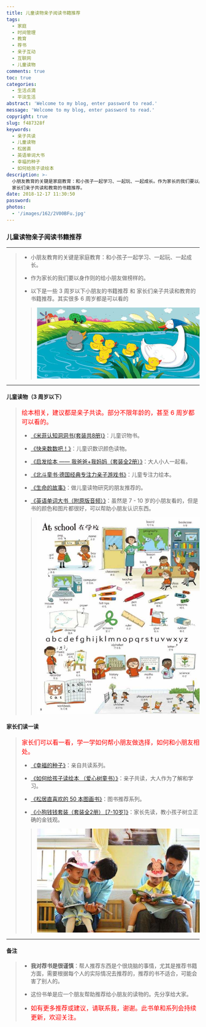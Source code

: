 ```yaml
---
title: 儿童读物亲子阅读书籍推荐
tags:
  - 家庭
  - 时间管理
  - 教育
  - 荐书
  - 亲子互动
  - 互联网
  - 儿童读物
comments: true
toc: true
categories:
  - 生活点滴
  - 平淡生活
abstract: 'Welcome to my blog, enter password to read.'
message: 'Welcome to my blog, enter password to read.'
copyright: true
slug: f487328f
keywords:
  - 亲子共读
  - 儿童读物
  - 松居直
  - 英语单词大书
  - 幸福的种子
  - 如何给孩子读绘本
description: >-
  小朋友教育的关键是家庭教育：和小孩子一起学习、一起玩、一起成长。作为家长的我们要以身作则的给小朋友做榜样的。以下是一些 3 周岁以下小朋友的书籍推荐 和
  家长们亲子共读和教育的书籍推荐。
date: 2018-12-17 11:30:50
password:
photos:
  - '/images/162/2V00BFu.jpg'
---
```

<script type="text/javascript" src="/assets/js/dist/bai.js"></script>

### 儿童读物亲子阅读书籍推荐

---
> * 小朋友教育的关键是家庭教育：和小孩子一起学习、一起玩、一起成长。
>
> * 作为家长的我们要以身作则的给小朋友做榜样的。
>
> * 以下是一些 3 周岁以下小朋友的书籍推荐 和 家长们亲子共读和教育的书籍推荐。其实很多 6 周岁都是可以看的
>
>> ![亲子共读](/images/162/IlpPUEe.jpg)

---

#### 儿童读物（3 周岁以下）
> <font color=red size=3.0>绘本相关，建议都是亲子共读。部分不限年龄的，甚至 6 周岁都可以看的。</font>
>
> * [《米菲认知洞洞书(套装共8册)》](https://item.jd.com/11710657.html)：儿童识物书。
>
> * [《快来数数吧！》](https://item.jd.com/12088332.html)：儿童识数识颜色读物。
>
> * [《启发绘本 —— 我爸爸+我妈妈（套装全2册）》](https://item.jd.com/11480060.html)：大人小人一起看。
>
> * [《北斗童书·德国经典专注力亲子游戏书》](https://item.jd.com/11977623.html)：儿童专注力绘本。
>
> * [《生命的故事》](https://item.jd.com/14894125938.html)：做儿童读物研究的朋友推荐的。
>
> * [《英语单词大书（附原版音频）》](https://item.jd.com/12081245.html)：虽然是 7 - 10 岁的小朋友看的，但是书的颜色和图片都很好，可以帮助小朋友认识东西。
>
>> ![](/images/162/006tNbRwgy1fyaep5cp9oj30go0k5abt.jpg)

#### 家长们读一读
> <font color=red size=3.0> 家长们可以看一看，学一学如何帮小朋友做选择，如何和小朋友相处。</font>
>
> * [《幸福的种子》](https://item.jd.com/11314061.html)：亲自共读系列。
>
> * [《如何给孩子读绘本 （爱心树童书）》](https://item.jd.com/12183592.html)：亲子共读，大人作为了解和学习。
>
> * [《松居直喜欢的 50 本图画书》](https://item.jd.com/27391918652.html)：图书推荐系列。
>
> * [《小狗钱钱套装（套装全2册） [7-10岁]》](https://item.jd.com/12345927.html)：家长先读，教小孩子树立正确的金钱观。
>
>>  ![家长们读一读](/images/162/6OKPb4P.jpg)

---
#### 备注
> *  **我对荐书是很谨慎**：帮人推荐东西是个很烧脑的事情，尤其是推荐书籍方面，需要根据每个人的实际情况去推荐的，推荐的书不适合，可能会害了别人的。
>
> *  这份书单是应一个朋友帮助推荐给小朋友的读物的。先分享给大家。
>
> *  <font color=red size=3.0> 如有更多推荐或建议，请联系我，谢谢。此书单和系列会持续更新，欢迎关注。</font>
